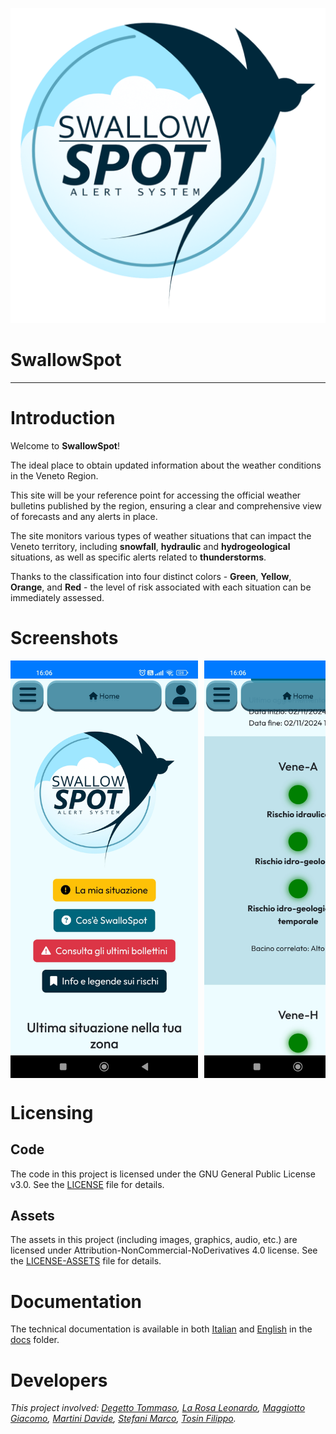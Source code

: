 ![SwallowSpot logo](./static/images/swallowspot_title_mini.png)

# SwallowSpot
---
# Introduction

Welcome to **SwallowSpot**!

The ideal place to obtain updated information about the weather conditions in the Veneto Region.

This site will be your reference point for accessing the official weather bulletins published by the region, ensuring a clear and comprehensive view of forecasts and any alerts in place.

The site monitors various types of weather situations that can impact the Veneto territory, including **snowfall**, **hydraulic** and **hydrogeological** situations, as well as specific alerts related to **thunderstorms**.

Thanks to the classification into four distinct colors - **Green**, **Yellow**, **Orange**, and **Red** - the level of risk associated with each situation can be immediately assessed.

# Screenshots

<div style="display: flex; overflow-x: auto; white-space: nowrap;">
  <img src="./static/pwa_images/swallowspot_home.png" alt="Home page" style="width: 300px; margin-right: 10px;">
  <img src="./static/pwa_images/swallowspot_hydro.png" alt="Hydro" style="width: 300px; margin-right: 10px;">
  <img src="./static/pwa_images/swallowspot_snow.png" alt="Snow" style="width: 300px; margin-right: 10px;">
  <img src="./static/pwa_images/swallowspot_info.png" alt="Info" style="width: 300px; margin-right: 10px;">
</div>

# Licensing

## Code

The code in this project is licensed under the GNU General Public License v3.0. See the [LICENSE](./LICENSE) file for details.

## Assets

The assets in this project (including images, graphics, audio, etc.) are licensed under Attribution-NonCommercial-NoDerivatives 4.0 license. See the [LICENSE-ASSETS](./LICENSE-ASSETS) file for details.

# Documentation

The technical documentation is available in both [Italian](./docs/doc_it.md) and [English](./docs/doc_eng.md) in the [docs](./docs/) folder.

# Developers

*This project involved: [Degetto Tommaso][1], [La Rosa Leonardo][2], [Maggiotto Giacomo][3], [Martini Davide][4], [Stefani Marco][5], [Tosin Filippo][6].*

[1]: https://github.com/Deggi0
[2]: https://github.com/le0o5
[3]: https://github.com/JackGiotto
[4]: https://github.com/Davidem298
[5]: https://github.com/Wend19
[6]: https://github.com/FilippoTosin
